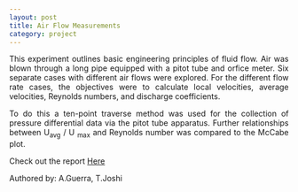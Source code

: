 ```yaml
---
layout: post
title: Air Flow Measurements
category: project
---
```


<p align="justify">This experiment outlines basic engineering principles of fluid flow. Air was blown through a long pipe equipped with a pitot tube and orfice meter. Six separate  cases with different air flows were explored. For the different flow rate cases, the objectives were to calculate local velocities, average velocities, Reynolds numbers, and discharge coefficients.</p>

<p align="justify">To do this a ten-point traverse method was used for the collection of pressure differential data via the pitot tube apparatus. Further relationships between U<sub>avg</sub> / U <sub>max</sub> and Reynolds number was compared to the McCabe plot.</p>

<p align="justify">Check out the report <a href="https://drive.google.com/file/d/0BxFShUyVe18eUUpJdnF5RWlVTXc/view?usp=sharing">Here</a></p>

<p align="justify">Authored by: A.Guerra, T.Joshi</p>
